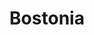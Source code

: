 ---
client: Boston University
title: Bostonia
category: work
type: web
role: Design, front-end build

work_images:
-
  - size: 2560
    url: /assets/writing/placeholders/placeholder-2560x1440.png
  - size: 1280
    url: /assets/writing/placeholders/placeholder-1280x720.png
  - size: 960
    url: /assets/writing/placeholders/placeholder-960x540.png
  - size: 640
    url: /assets/writing/placeholders/placeholder-640x360.png
  - size: 320
    url: /assets/writing/placeholders/placeholder-320x180.png
  - caption: <a href="http://www.bu.edu/bostonia">Bostonia</a> is BU’s award-winning, print and online alumni magazine. I designed and maintained the site, as well as several interactive features.
-
  - size: 2560
    url: /assets/writing/placeholders/placeholder-inverted-2560x1440.png
  - size: 1280
    url: /assets/writing/placeholders/placeholder-inverted-1280x720.png
  - size: 960
    url: /assets/writing/placeholders/placeholder-inverted-960x540.png
  - size: 640
    url: /assets/writing/placeholders/placeholder-inverted-640x360.png
  - size: 320
    url: /assets/writing/placeholders/placeholder-inverted-320x180.png
  - caption: Highlights&colon; <a href="http://www.bu.edu/bostonia/summer14/civil-disobedience">“Civil Disobedience”</a>, a three-part feature on <a href="http://www.bu.edu/bostonia/winter-spring14/china">China</a> (English and <a href="http://www.bu.edu/bostonia/winter-spring14/china/chinese/">Chinese</a>), <a href="http://www.bu.edu/bostonia/fall13/wine">Wine</a>, <a href="http://www.bu.edu/bostonia/high-notes">High Notes</a>, <a href="http://www.bu.edu/bostonia/summer13/warming">Warming</a>, and <a href="http://www.bu.edu/bostonia/summer12/secret">Secret Lives</a>.
---